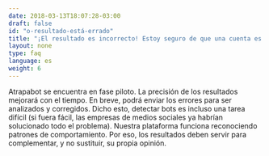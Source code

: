 ```yaml
---
date: 2018-03-13T18:07:28-03:00
draft: false
id: "o-resultado-está-errado"
title: "¡El resultado es incorrecto! Estoy seguro de que una cuenta es bot/humana."
layout: none
type: faq
language: es
weight: 6
---
```

Atrapabot se encuentra en fase piloto. La precisión de los resultados mejorará con el tiempo. En breve, podrá enviar los errores para ser analizados y corregidos. Dicho esto, detectar bots es incluso una tarea difícil (si fuera fácil, las empresas de medios sociales ya habrían solucionado todo el problema). Nuestra plataforma funciona reconociendo patrones de comportamiento. Por eso, los resultados deben servir para complementar, y no sustituir, su propia opinión.
